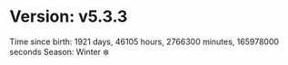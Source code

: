 # Version: v5.3.3
Time since birth: 1921 days, 46105 hours, 2766300 minutes, 165978000 seconds
Season: Winter ❄️
